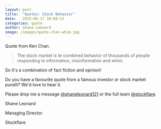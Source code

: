 ```yaml
---
layout: post
title:  "Quotes: Stock Behavior"
date:   2015-06-17 10:09:13
categories: quote
author: Shane Leonard
image: /images/quote-chan-whim.jpg
---
```


Quote from Ken Chan.

> The stock market is te combined behavior of thousands of people responding to information, misinformation and whim.

So it's a combination of fact fiction and opinion!

Do you have a favourite quote from a famous investor or stock market pundit? We'd love to hear it.

Please drop me a message [@shaneleonard121](https://twitter.com/shaneleonard121) or the full team [@stockflare](https://twitter.com/stockflare).

Shane Leonard

Managing Director

Stockflare
